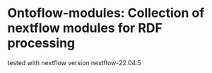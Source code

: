 # Ontoflow-modules: Collection of nextflow modules for RDF processing

tested with nextflow version nextflow-22.04.5